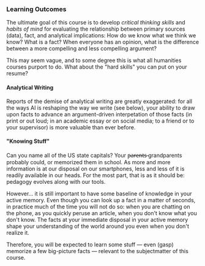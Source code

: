 





### Learning Outcomes

The ultimate goal of this course is to develop *critical thinking skills* and *habits of mind* for evaluating the relationship between primary sources (data), fact, and analytical implications: How do we know what we think we know? What is a fact? When everyone has an opinion, what is the difference between a more compelling and less compelling argument?

This may seem vague, and to some degree this is what all humanities courses purport to do. What about the "hard skills" you can put on your resume?

#### Analytical Writing

Reports of the demise of analytical writing are greatly exaggerated: for all the ways AI is reshaping the way we write (see below), your ability to draw upon facts to advance an argument-driven interpetation of those facts (in print or out loud; in an academic essay or on social media; to a friend or to your supervisor) is more valuable than ever before.

#### "Knowing Stuff"

Can you name all of the US state capitals? Your p̶a̶r̶e̶n̶t̶s̶ grandparents probably could, or memorized them in school. As more and more information is at our disposal on our smartphones, less and less of it is readily available in our heads. For the most part, that is as it should be: pedagogy evolves along with our tools.

However... it is still important to have some baseline of knowledge in your active memory. Even though you can look up a fact in a matter of seconds, in practice much of the time you will not do so: when you are chatting on the phone, as you quickly peruse an article, when you don't know what you don't know. The facts at your immediate disposal in your active memory shape your understanding of the world around you even when you don't realize it.

Therefore, you will be expected to learn some stuff — even (gasp) memorize a few big-picture facts — relevant to the subjectmatter of this course.













